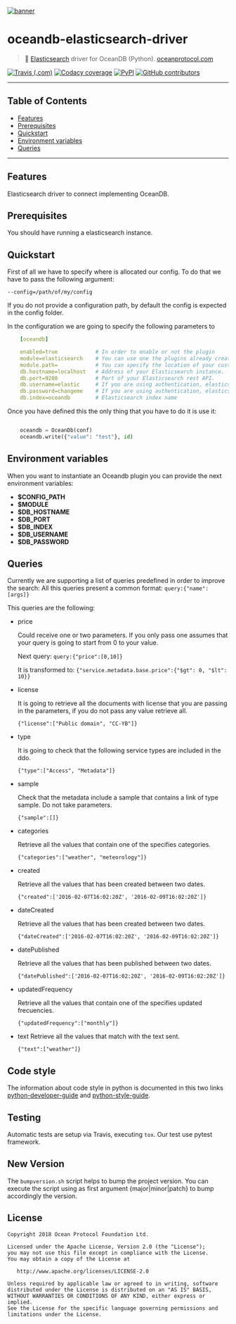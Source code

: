 [![banner](https://raw.githubusercontent.com/oceanprotocol/art/master/github/repo-banner%402x.png)](https://oceanprotocol.com)

# oceandb-elasticsearch-driver

>    🐳  [Elasticsearch](https://www.elastic.co/) driver for OceanDB (Python).
>    [oceanprotocol.com](https://oceanprotocol.com)

[![Travis (.com)](https://img.shields.io/travis/com/oceanprotocol/oceandb-elasticsearch-driver.svg)](https://travis-ci.com/oceanprotocol/oceandb-elasticsearch-driver)
[![Codacy coverage](https://img.shields.io/codacy/coverage/38d40f9a99c14f7cb835f0a6bef700fb.svg)](https://app.codacy.com/project/ocean-protocol/oceandb-elasticsearch-driver/dashboard)
[![PyPI](https://img.shields.io/pypi/v/oceandb-elasticsearch-driver.svg)](https://pypi.org/project/oceandb-elasticsearch-driver/)
[![GitHub contributors](https://img.shields.io/github/contributors/oceanprotocol/oceandb-elasticsearch-driver.svg)](https://github.com/oceanprotocol/oceandb-elasticsearch-driver/graphs/contributors)

---

## Table of Contents

  - [Features](#features)
  - [Prerequisites](#prerequisites)
  - [Quickstart](#quickstart)
  - [Environment variables](#environment-variables)
  - [Queries](#queries)

---

## Features

Elasticsearch driver to connect implementing OceanDB.

## Prerequisites

You should have running a elasticsearch instance.

## Quickstart

First of all we have to specify where is allocated our config.
To do that we have to pass the following argument:

```
--config=/path/of/my/config
```

If you do not provide a configuration path, by default the config is expected in the config folder.

In the configuration we are going to specify the following parameters to

```yaml
    [oceandb]

    enabled=true            # In order to enable or not the plugin
    module=elasticsearch    # You can use one the plugins already created. Currently we have elasticsearch, mongodb and bigchaindb.
    module.path=            # You can specify the location of your custom plugin.
    db.hostname=localhost   # Address of your Elasticsearch instance.
    db.port=9200            # Port of your Elasticsearch rest API.
    db.username=elastic     # If you are using authentication, elasticsearch username.
    db.password=changeme    # If you are using authentication, elasticsearch password.
    db.index=oceandb        # Elasticsearch index name
```

Once you have defined this the only thing that you have to do it is use it:

```python

    oceandb = OceanDb(conf)
    oceandb.write({"value": "test"}, id)

```

## Environment variables

When you want to instantiate an Oceandb plugin you can provide the next environment variables:

- **$CONFIG_PATH**
- **$MODULE**
- **$DB_HOSTNAME**
- **$DB_PORT**
- **$DB_INDEX**
- **$DB_USERNAME**
- **$DB_PASSWORD**


## Queries

Currently we are supporting a list of queries predefined in order to improve the search:
All this queries present a common format: 
```query:{"name":[args]}```

This queries are the following:
- price
    
    Could receive one or two parameters. If you only pass one assumes that your query is going to start from 0 to your value.
        
    Next query:
    `query:{"price":[0,10]}`
    
    It is transformed to:
    `{"service.metadata.base.price":{"$gt": 0, "$lt": 10}}`
        
- license
    
    It is going to retrieve all the documents with license that you are passing in the parameters, 
    if you do not pass any value retrieve all.
        
    `{"license":["Public domain", "CC-YB"]}`
    
- type
    
    It is going to check that the following service types are included in the ddo.
    
    `{"type":["Access", "Metadata"]}`

- sample

    Check that the metadata include a sample that contains a link of type sample. Do not take parameters.
    
    `{"sample":[]}`
    
- categories

    Retrieve all the values that contain one of the specifies categories.
    
    `{"categories":["weather", "meteorology"]}`
    
- created

    Retrieve all the values that has been created between two dates. 

    `{"created":['2016-02-07T16:02:20Z', '2016-02-09T16:02:20Z']}`
    
- dateCreated

    Retrieve all the values that has been created between two dates. 
    
    `{"dateCreated":['2016-02-07T16:02:20Z', '2016-02-09T16:02:20Z']}`
    
- datePublished

    Retrieve all the values that has been published between two dates. 
    
    `{"datePublished":['2016-02-07T16:02:20Z', '2016-02-09T16:02:20Z']}`
    
- updatedFrequency

    Retrieve all the values that contain one of the specifies updated frecuencies.
    
    `{"updatedFrequency":["monthly"]}`

- text
    Retrieve all the values that match with the text sent.
    
    `{"text":["weather"]}`


## Code style

The information about code style in python is documented in this two links [python-developer-guide](https://github.com/oceanprotocol/dev-ocean/blob/master/doc/development/python-developer-guide.md)
and [python-style-guide](https://github.com/oceanprotocol/dev-ocean/blob/master/doc/development/python-style-guide.md).

## Testing

Automatic tests are setup via Travis, executing `tox`.
Our test use pytest framework.

## New Version

The `bumpversion.sh` script helps to bump the project version. You can execute the script using as first argument {major|minor|patch} to bump accordingly the version.

## License

```
Copyright 2018 Ocean Protocol Foundation Ltd.

Licensed under the Apache License, Version 2.0 (the "License");
you may not use this file except in compliance with the License.
You may obtain a copy of the License at

   http://www.apache.org/licenses/LICENSE-2.0

Unless required by applicable law or agreed to in writing, software
distributed under the License is distributed on an "AS IS" BASIS,
WITHOUT WARRANTIES OR CONDITIONS OF ANY KIND, either express or implied.
See the License for the specific language governing permissions and
limitations under the License.
